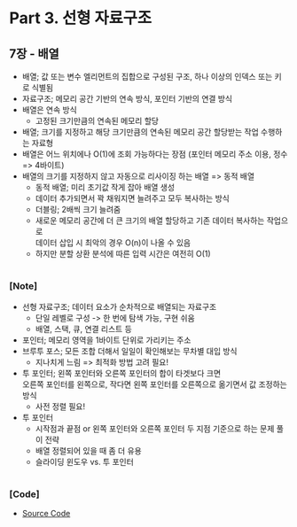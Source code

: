 # Part 3. 선형 자료구조

## 7장 - 배열

- 배열; 값 또는 변수 엘리먼트의 집합으로 구성된 구조, 하나 이상의 인덱스 또는 키로 식별됨
- 자료구조; 메모리 공간 기반의 연속 방식, 포인터 기반의 연결 방식
- 배열은 연속 방식
  - 고정된 크기만큼의 연속된 메모리 할당
- 배열; 크기를 지정하고 해당 크기만큼의 연속된 메모리 공간 할당받는 작업 수행하는 자료형
- 배열은 어느 위치에나 O(1)에 조회 가능하다는 장점 (포인터 메모리 주소 이용, 정수 => 4바이트)
- 배열의 크기를 지정하지 않고 자동으로 리사이징 하는 배열 => 동적 배열
  - 동적 배열; 미리 초기값 작게 잡아 배열 생성
  - 데이터 추가되면서 꽉 채워지면 늘려주고 모두 복사하는 방식
  - 더블링; 2배씩 크기 늘려줌
  - 새로운 메모리 공간에 더 큰 크기의 배열 할당하고 기존 데이터 복사하는 작업으로 <br/>
    데이터 삽입 시 최악의 경우 O(n)이 나올 수 있음
  - 하지만 분할 상환 분석에 따른 입력 시간은 여전히 O(1)

###

#

### [Note]

- 선형 자료구조; 데이터 요소가 순차적으로 배열되는 자료구조
  - 단일 레벨로 구성 -> 한 번에 탐색 가능, 구현 쉬움
  - 배열, 스택, 큐, 연결 리스트 등
- 포인터; 메모리 영역을 1바이트 단위로 가리키는 주소
- 브루투 포스; 모든 조합 더해서 일일이 확인해보는 무차별 대입 방식
  - 지나치게 느림 => 최적화 방법 고려 필요!
- 투 포인터; 왼쪽 포인터와 오른쪽 포인터의 합이 타겟보다 크면 <br/>
  오른쪽 포인터를 왼쪽으로, 작다면 왼쪽 포인터를 오른쪽으로 옮기면서 값 조정하는 방식
  - 사전 정렬 필요!
- 투 포인터
  - 시작점과 끝점 or 왼쪽 포인터와 오른쪽 포인터 두 지점 기준으로 하는 문제 풀이 전략
  - 배열 정렬되어 있을 때 좀 더 유용
  - 슬라이딩 윈도우 vs. 투 포인터

#

### [Code]

- [Source Code](https://github.com/ding-co/python-algorithm-interview/tree/main/code/part3/ch07)

